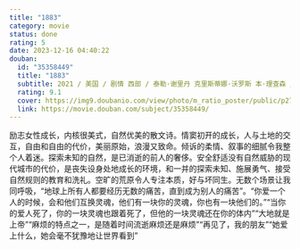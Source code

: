 ```yaml
---
title: "1883"
category: movie
status: done
rating: 5
date: 2023-12-16 04:40:22
douban:
  id: "35358449"
  title: "1883"
  subtitle: 2021 / 美国 / 剧情 西部 / 泰勒·谢里丹 克里斯蒂娜·沃罗斯 本·理查森 / 伊莎贝尔·梅 蒂姆·麦格罗
  rating: 9.1
  cover: https://img9.doubanio.com/view/photo/m_ratio_poster/public/p2722371034.jpg
  link: https://movie.douban.com/subject/35358449/
---
```


励志女性成长，内核很美式，自然优美的散文诗。情窦初开的成长，人与土地的交互，自由和自由的代价，美丽原始，浪漫又致命。倾诉的柔情、叙事的细腻令我整个人着迷。探索未知的自然，是已消逝的前人的奢侈。安全舒适没有自然威胁的现代城市的代价，是丧失设身处地成长的环境，和一并的探索未知、施展勇气、接受自然规则的教育和洗礼。空旷的荒原令人专注本质，好与坏同生。无数个场景让我同呼吸，“地球上所有人都要经历无数的痛苦，直到成为别人的痛苦”。“你爱一个人的时候，会和他们互换灵魂，他们有一块你的灵魂，你也有一块他们的。”“当你的爱人死了，你的一块灵魂也跟着死了，但他的一块灵魂还在你的体内”“大地就是上帝”“麻烦的特点之一，是随着时间流逝麻烦还是麻烦”“再见了，我的朋友”“她爱上什么，她会毫不犹豫地让世界看到”